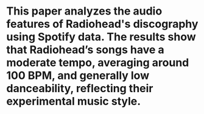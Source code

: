 # This paper analyzes the audio features of Radiohead's discography using Spotify data. The results show that Radiohead’s songs have a moderate tempo, averaging around 100 BPM, and generally low danceability, reflecting their experimental music style.